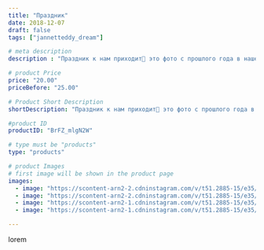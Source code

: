 ```yaml
---
title: "Праздник"
date: 2018-12-07
draft: false
tags: ["jannetteddy_dream"]

# meta description
description : "Праздник к нам приходит🎄 это фото с прошлого года в нашем любимом центре \"Росток\" @rostokmv 🎄Специально для участия в флешмобе ✨#разбудидедаморозакмв"

# product Price
price: "20.00"
priceBefore: "25.00"

# Product Short Description
shortDescription: "Праздник к нам приходит🎄 это фото с прошлого года в нашем любимом центре \"Росток\" @rostokmv 🎄Специально для участия в флешмобе ✨#разбудидедаморозакмв"

#product ID
productID: "BrFZ_mlgN2W"

# type must be "products"
type: "products"

# product Images
# first image will be shown in the product page
images:
  - image: "https://scontent-arn2-2.cdninstagram.com/v/t51.2885-15/e35/46420478_131352737856953_8324856827042049451_n.jpg?_nc_ht=scontent-arn2-2.cdninstagram.com&_nc_cat=105&_nc_ohc=jDe5OZ9OgZoAX9qIejl&se=7&tp=1&oh=c23954cd9fdb34fabbfc0ccfbe03be70&oe=605BD6F3&ig_cache_key=MTkyOTA2MTU0NjA4OTM2MTA2OA%3D%3D.2"
  - image: "https://scontent-arn2-2.cdninstagram.com/v/t51.2885-15/e35/46653060_499166517243420_6904178375062694869_n.jpg?_nc_ht=scontent-arn2-2.cdninstagram.com&_nc_cat=100&_nc_ohc=TP3sf2YB9l8AX8hVufY&se=7&tp=1&oh=c6b7d61b611cd0fa261f644468b5114c&oe=605C7274&ig_cache_key=MTkyOTA2MTU2MjQwNTIxMDcwNA%3D%3D.2"
  - image: "https://scontent-arn2-1.cdninstagram.com/v/t51.2885-15/e35/46266350_762572607437073_4701718891394865525_n.jpg?_nc_ht=scontent-arn2-1.cdninstagram.com&_nc_cat=109&_nc_ohc=ehwE5QI830kAX81UCTX&se=7&tp=1&oh=cb401730271f6718673e2bb4946fbeff&oe=605B50B7&ig_cache_key=MTkyOTA2MTU4Njg5OTkzMzIzNw%3D%3D.2"
  - image: "https://scontent-arn2-1.cdninstagram.com/v/t51.2885-15/e35/46329360_283477135632579_4373945562605877981_n.jpg?_nc_ht=scontent-arn2-1.cdninstagram.com&_nc_cat=103&_nc_ohc=hTDmDTeFxSAAX8tS6Kn&se=7&tp=1&oh=7ceaf8a931281d210c2debbb8c9277a5&oe=605A082D&ig_cache_key=MTkyOTA2MTU4NzcwNTM1MjUyMg%3D%3D.2"

---
```

lorem

